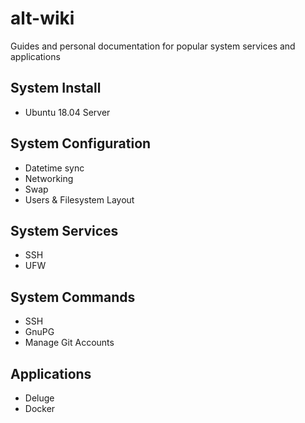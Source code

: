 # alt-wiki

Guides and personal documentation for popular system services and applications

## System Install

- Ubuntu 18.04 Server

## System Configuration

- Datetime sync
- Networking
- Swap
- Users & Filesystem Layout

## System Services

- SSH
- UFW

## System Commands

- SSH
- GnuPG
- Manage Git Accounts

## Applications

- Deluge
- Docker